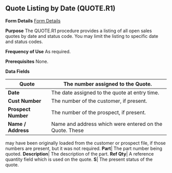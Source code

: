 ## Quote Listing by Date (QUOTE.R1)
<PageHeader />

**Form Details**
[Form Details](../QUOTE-R1-1/README.md)

**Purpose**
The QUOTE.R1 procedure provides a listing of all open sales quotes by date and
status code. You may limit the listing to specific date and status codes.

**Frequency of Use**
As required.

**Prerequisites**
None.

**Data Fields**

| **Quote**           | The number assigned to the Quote.                       |
| ------------------- | ------------------------------------------------------- |
| **Date**            | The date assigned to the quote at entry time.           |
| **Cust Number**     | The number of the customer, if present.                 |
| **Prospect Number** | The number of the prospect, if present.                 |
| **Name / Address**  | Name and address which were entered on the Quote. These |
may have been originally loaded from the customer or prospect file, if those
numbers are present, but it was not required.
**Part**|  The part number being quoted.
**Description**|  The description of the part.
**Ref Qty**|  A reference quantity field which is used on the quote.
**S**|  The present status of the quote.

<badge text= "Version 8.10.57 " vertical="middle" />

<PageFooter />
